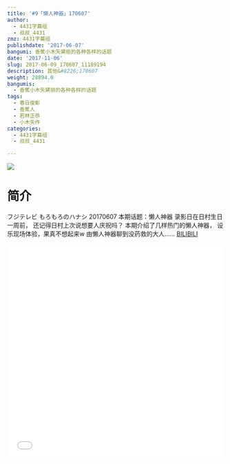 ```yaml
---
title: '#9「懒人神器」170607'
author:
  - 4431字幕组
  - 叔叔_4431
zmz: 4431字幕组
publishdate: '2017-06-07'
bangumi: 香蕉小木矢黛丽的各种各样的话题
date: '2017-11-06'
slug: 2017-06-09_170607_11189194
description: 其他&#8226;170607
weight: 28894.0
bangumis:
  - 香蕉小木矢黛丽的各种各样的话题
tags:
  - 春日俊彰
  - 香蕉人
  - 若林正恭
  - 小木矢作
categories:
  - 4431字幕组
  - 叔叔_4431

---
```

![](https://i.imgur.com/NdVyypI.png)
# 简介  
フジテレビ  もろもろのハナシ 20170607
本期话题：懒人神器
录影日在日村生日一周前，
还记得日村上次说想要人庆祝吗？
本期介绍了几样热门的懒人神器，
设乐现场体验，果真不想起来w
由懒人神器聊到没药救的大人......
  [BILIBILI](https://www.bilibili.com/video/av11189194/)

  <iframe src="//www.bilibili.com/html/html5player.html?cid=18539432&aid=11189194" width="100%" height="500" frameborder="0" allowfullscreen="allowfullscreen"></iframe>
